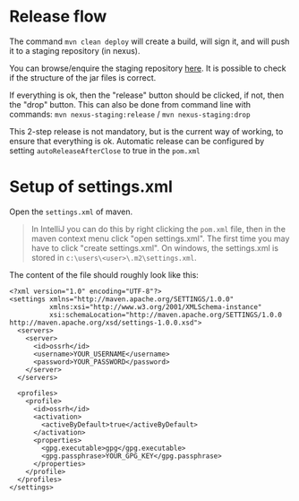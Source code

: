 # Release flow

The command `mvn clean deploy` will create a build, will sign it, and will push it to a staging repository (in nexus).

You can browse/enquire the staging repository [here](https://oss.sonatype.org/#stagingRepositories).
It is possible to check if the structure of the jar files is correct.

If everything is ok, then the "release" button should be clicked, if not, then the "drop" button.
This can also be done from command line with commands: `mvn nexus-staging:release` / `mvn nexus-staging:drop`

This 2-step release is not mandatory, but is the current way of working, to ensure that everything is ok.
Automatic release can be configured by setting `autoReleaseAfterClose` to true in the `pom.xml`

# Setup of settings.xml

Open the `settings.xml` of maven.

> In IntelliJ you can do this by right clicking the `pom.xml` file, then in the maven context menu click "open settings.xml".
The first time you may have to click "create settings.xml". 
On windows, the settings.xml is stored in `c:\users\<user>\.m2\settings.xml`.

The content of the file should roughly look like this:

    <?xml version="1.0" encoding="UTF-8"?>
    <settings xmlns="http://maven.apache.org/SETTINGS/1.0.0"
              xmlns:xsi="http://www.w3.org/2001/XMLSchema-instance"
              xsi:schemaLocation="http://maven.apache.org/SETTINGS/1.0.0 http://maven.apache.org/xsd/settings-1.0.0.xsd">
      <servers>
        <server>
          <id>ossrh</id>
          <username>YOUR_USERNAME</username>
          <password>YOUR_PASSWORD</password>
        </server>
      </servers>
  
      <profiles>
        <profile>
          <id>ossrh</id>
          <activation>
            <activeByDefault>true</activeByDefault>
          </activation>
          <properties>
            <gpg.executable>gpg</gpg.executable>
            <gpg.passphrase>YOUR_GPG_KEY</gpg.passphrase>
          </properties>
        </profile>
      </profiles>
    </settings>

